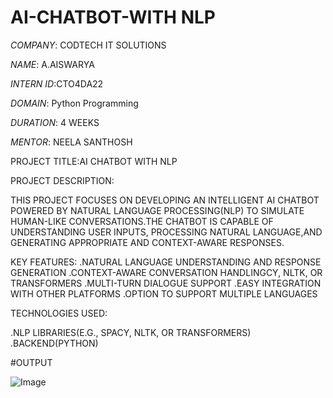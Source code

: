 # AI-CHATBOT-WITH NLP

*COMPANY*: CODTECH IT SOLUTIONS

*NAME*: A.AISWARYA

*INTERN ID*:CTO4DA22

*DOMAIN*: Python Programming

*DURATION*: 4 WEEKS

*MENTOR*: NEELA SANTHOSH

PROJECT TITLE:AI CHATBOT WITH NLP

PROJECT DESCRIPTION:

THIS PROJECT FOCUSES ON  DEVELOPING AN INTELLIGENT AI CHATBOT POWERED BY NATURAL LANGUAGE PROCESSING(NLP) TO SIMULATE HUMAN-LIKE CONVERSATIONS.THE CHATBOT IS CAPABLE OF UNDERSTANDING USER INPUTS,
PROCESSING NATURAL LANGUAGE,AND GENERATING APPROPRIATE AND CONTEXT-AWARE RESPONSES.

KEY FEATURES:
.NATURAL LANGUAGE UNDERSTANDING AND RESPONSE GENERATION
.CONTEXT-AWARE CONVERSATION HANDLINGCY, NLTK, OR TRANSFORMERS
.MULTI-TURN DIALOGUE SUPPORT
.EASY INTEGRATION WITH OTHER PLATFORMS
.OPTION TO SUPPORT MULTIPLE LANGUAGES

TECHNOLOGIES USED:

.NLP LIBRARIES(E.G., SPACY, NLTK, OR TRANSFORMERS)
.BACKEND(PYTHON)

#OUTPUT

![Image](https://github.com/user-attachments/assets/1f8c6433-6998-4b47-8845-d909afeb902b)




